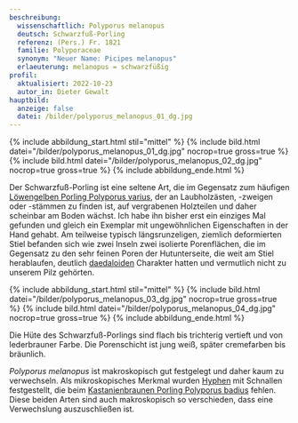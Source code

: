 ```yaml
---
beschreibung:
  wissenschaftlich: Polyporus melanopus
  deutsch: Schwarzfuß-Porling
  referenz: (Pers.) Fr. 1821
  familie: Polyporaceae
  synonym: "Neuer Name: Picipes melanopus"
  erlaeuterung: melanopus = schwarzfüßig
profil:
  aktualisiert: 2022-10-23
  autor_in: Dieter Gewalt
hauptbild:
  anzeige: false
  datei: /bilder/polyporus_melanopus_01_dg.jpg
---
```



{% include abbildung_start.html stil="mittel" %}
{% include bild.html datei="/bilder/polyporus_melanopus_01_dg.jpg" nocrop=true gross=true %}
{% include bild.html datei="/bilder/polyporus_melanopus_02_dg.jpg" nocrop=true gross=true %}
{% include abbildung_ende.html %}

Der Schwarzfuß-Porling ist eine seltene Art, die im Gegensatz zum häufigen [Löwengelben Porling Polyporus varius](/pilze/polyporus-varius-löwengelber-porling), der an Laubholzästen, -zweigen oder -stämmen zu finden ist, auf vergrabenen Holzteilen und daher scheinbar am Boden wächst. Ich habe ihn bisher erst ein einziges Mal gefunden und gleich ein Exemplar mit ungewöhnlichen Eigenschaften in der Hand gehabt. Am teilweise typisch längsrunzeligen, ziemlich deformierten Stiel befanden sich wie zwei Inseln zwei isolierte Porenflächen, die im Gegensatz zu den sehr feinen Poren der Hutunterseite, die weit am Stiel herablaufen, deutlich [daedaloiden](daedaloid "Glossar") Charakter hatten und vermutlich nicht zu unserem Pilz gehörten.

{% include abbildung_start.html stil="mittel" %}
{% include bild.html datei="/bilder/polyporus_melanopus_03_dg.jpg" nocrop=true gross=true %}
{% include bild.html datei="/bilder/polyporus_melanopus_04_dg.jpg" nocrop=true gross=true %}
{% include abbildung_ende.html %}

Die Hüte des Schwarzfuß-Porlings sind flach bis trichterig vertieft und von lederbrauner Farbe. Die Porenschicht ist jung weiß, später cremefarben bis bräunlich.

*Polyporus melanopus* ist makroskopisch gut festgelegt und daher kaum zu verwechseln. Als mikroskopisches Merkmal wurden [Hyphen](Hyphen "Glossar") mit Schnallen festgestellt, die beim [Kastanienbraunen Porling Polyporus badius](/pilze/polyporus-badius-kastanienbrauner-stielporling-schwarzroter-porling) fehlen. Diese beiden Arten sind auch makroskopisch so verschieden, dass eine Verwechslung auszuschließen ist.